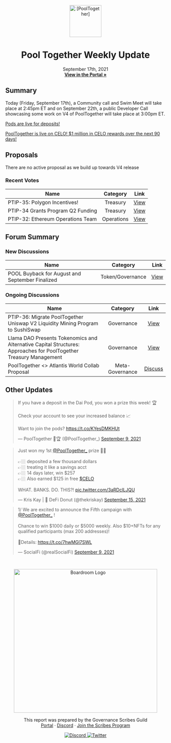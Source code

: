 <p align="center">
  <a href="http://app.boardroom.info/pooltogether">
    <img src="https://gblobscdn.gitbook.com/spaces%2F-M58QPye9-PujrSjSWqv%2Favatar-1622495362917.png?alt=media" alt="[PoolTogether]" width="100" height="100" />
  </a>
  <h1 align="center">Pool Together Weekly Update</h1>
  <p align="center">
    September 17th, 2021
  <br />
  <a href="http://app.boardroom.info/pooltogether"><strong>View in the Portal »</strong></a>
  <br />
  </p>
</p>

## Summary

Today (Friday, September 17th), a Community call and Swim Meet will take place at 2:45pm ET and on September 22th, a public Developer Call showcasing some work on V4 of PoolTogether will take place at 3:00pm ET.

[Pods are live for deposits! ](https://app.pooltogether.com/pods)
 
[PoolTogether is live on CELO! $1 million in CELO rewards over the next 90 days! ](https://app.pooltogether.com/?filter=celo)



## Proposals

There are no active proposal as we build up towards V4 release

### Recent Votes

| Name | Category | Link |
| ---- | :------: | :--: |
| PTIP-35: Polygon Incentives! | Treasury | [View](https://app.boardroom.info/pooltogether/proposal/cHJvcG9zYWw6cG9vbHRvZ2V0aGVyOmRlZmF1bHQ6MjE=) |
| PTIP-34 Grants Program Q2 Funding | Treasury | [View](https://app.boardroom.info/pooltogether/proposal/cHJvcG9zYWw6cG9vbHRvZ2V0aGVyOmRlZmF1bHQ6MjE=) |
| PTIP-32: Ethereum Operations Team | Operations | [View](https://app.boardroom.info/pooltogether/proposal/cHJvcG9zYWw6cG9vbHRvZ2V0aGVyOmRlZmF1bHQ6MjE=) |

## Forum Summary

### New Discussions

| Name                                                                           | Category |                 Link                  |
| ------------------------------------------------------------------------------ | :------: | :-----------------------------------: |
|POOL Buyback for August and September Finalized |Token/Governance| [View](https://gov.pooltogether.com/t/pool-buyback-for-august-and-september-finalized/1547/6)|


### Ongoing Discussions

| Name         | Category |             Link              |
| ------------ | :------: | :---------------------------: |
| PTIP-36: Migrate PoolTogether Uniswap V2 Liquidity Mining Program to SushiSwap | Governance | [View](https://gov.pooltogether.com/t/ptip-36-migrate-pooltogether-uniswap-v2-liquidity-mining-program-to-sushiswap/1519/8) |
| Llama DAO Presents Tokenomics and Alternative Capital Structures: Approaches for PoolTogether Treasury Management | Governance    | [View](https://gov.pooltogether.com/t/llama-dao-presents-tokenomics-and-alternative-capital-structures-approaches-for-pooltogether-treasury-management/1514) |
| PoolTogether <> Atlantis World Collab Proposal | Meta-Governance | [Discuss](https://gov.pooltogether.com/t/pooltogether-atlantis-world-collab-proposal/1490) |

## Other Updates

<blockquote class="twitter-tweet"><p lang="en" dir="ltr">If you have a deposit in the Dai Pod, you won a prize this week! 🏆<br><br>Check your account to see your increased balance 📈<br><br>Want to join the pods? <a href="https://t.co/KYesDMKHUt">https://t.co/KYesDMKHUt</a></p>&mdash; PoolTogether 🌊🏆 (@PoolTogether_) <a href="https://twitter.com/PoolTogether_/status/1435971478097469443?ref_src=twsrc%5Etfw">September 9, 2021</a></blockquote> <script async src="https://platform.twitter.com/widgets.js" charset="utf-8"></script>

<blockquote class="twitter-tweet"><p lang="en" dir="ltr">Just won my 1st <a href="https://twitter.com/PoolTogether_?ref_src=twsrc%5Etfw">@PoolTogether_</a> prize 🤑🤑<br><br>👉🏼 deposited a few thousand dollars<br>👉🏼 treating it like a savings acct<br>👉🏼 14 days later, win $257<br>👉🏼 Also earned $125 in free <a href="https://twitter.com/search?q=%24CELO&amp;src=ctag&amp;ref_src=twsrc%5Etfw">$CELO</a><br><br>WHAT. BANKS. DO. THIS?! <a href="https://t.co/3aRDclLJQU">pic.twitter.com/3aRDclLJQU</a></p>&mdash; Kris Kay | 🍩 DeFi Donut (@thekriskay) <a href="https://twitter.com/thekriskay/status/1438272868765274117?ref_src=twsrc%5Etfw">September 15, 2021</a></blockquote> <script async src="https://platform.twitter.com/widgets.js" charset="utf-8"></script>

<blockquote class="twitter-tweet"><p lang="en" dir="ltr">1/ We are excited to announce the Fifth campaign with <a href="https://twitter.com/PoolTogether_?ref_src=twsrc%5Etfw">@PoolTogether_</a> !<br><br>Chance to win $1000 daily or $5000 weekly. Also $10+NFTs for any qualified participants (max 200 addresses)!<br><br>🔗Details: <a href="https://t.co/7hwMGl7SWL">https://t.co/7hwMGl7SWL</a></p>&mdash; SocialFi (@realSocialFi) <a href="https://twitter.com/realSocialFi/status/1435994056006324231?ref_src=twsrc%5Etfw">September 9, 2021</a></blockquote> <script async src="https://platform.twitter.com/widgets.js" charset="utf-8"></script>

<br />

<p align="center">
  <a href="http://app.boardroom.info/">
    <img src="https://i.ibb.co/PFcchnQ/boardroom.png" alt="Boardroom Logo" width="450" />
  </a>
</p>

<p align="center">
	This report was prepared by the Governance Scribes Guild
  <br />
  <a href="http://boardroom.info/">Portal</a>
  ·
  <a href="https://discord.com/invite/tgrTFg9">Discord</a>
  ·
  <a href="https://boardroom.mirror.xyz/JHrN8nVy_J4C7Xzj37zoyPANg0ZnNszhWy9YOZHC0lM">Join the Scribes Program</a>
</p>

<p align="center">
  <a href="https://discord.gg/CEZ8WfuK8s">
    <img src="https://img.shields.io/badge/Discord-Join-7289da?style=for-the-badge&logo=discord&logoColor=white" alt="Discord" />
  </a>
  <a href="https://twitter.com/boardroom_info">
    <img src="https://img.shields.io/badge/Twitter-Follow-1da1f2?style=for-the-badge&logo=twitter&logoColor=white" alt="Twitter" />
  </a>
</p>
